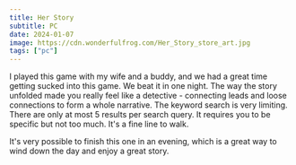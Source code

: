 ```yaml
---
title: Her Story
subtitle: PC
date: 2024-01-07
image: https://cdn.wonderfulfrog.com/Her_Story_store_art.jpg
tags: ["pc"]
---
```


I played this game with my wife and a buddy, and we had a great time getting sucked into this game. We beat it in one night. The way the story unfolded made you really feel like a detective - connecting leads and loose connections to form a whole narrative. The keyword search is very limiting. There are only at most 5 results per search query. It requires you to be specific but not too much. It's a fine line to walk.

It's very possible to finish this one in an evening, which is a great way to wind down the day and enjoy a great story.
